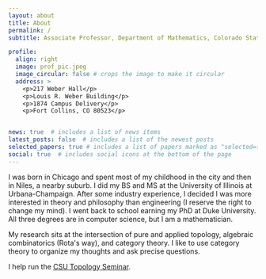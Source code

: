 ```yaml
---
layout: about
title: About
permalink: /
subtitle: Associate Professor, Department of Mathematics, Colorado State University

profile:
  align: right
  image: prof_pic.jpeg
  image_circular: false # crops the image to make it circular
  address: >
    <p>217 Weber Hall</p>
    <p>Louis R. Weber Building</p>
    <p>1874 Campus Delivery</p>
    <p>Fort Collins, CO 80523</p>


news: true  # includes a list of news items
latest_posts: false  # includes a list of the newest posts
selected_papers: true # includes a list of papers marked as "selected={true}"
social: true  # includes social icons at the bottom of the page
---
```


I was born in Chicago and spent most of my childhood in the city and then in Niles, a nearby suburb. I did my BS and MS at the University of Illinois at Urbana-Champaign. After some industry experience, I decided I was more interested in theory and philosophy than engineering (I reserve the right to change my mind). I went back to school earning my PhD at Duke University. All three degrees are in computer science, but I am a mathematician.

My research sits at the intersection of pure and applied topology, algebraic combinatorics (Rota's way), and category theory. I like to use category theory to organize my thoughts and 
ask precise questions.

I help run the [CSU Topology Seminar](https://sites.google.com/view/csu-applied-topology/home).
